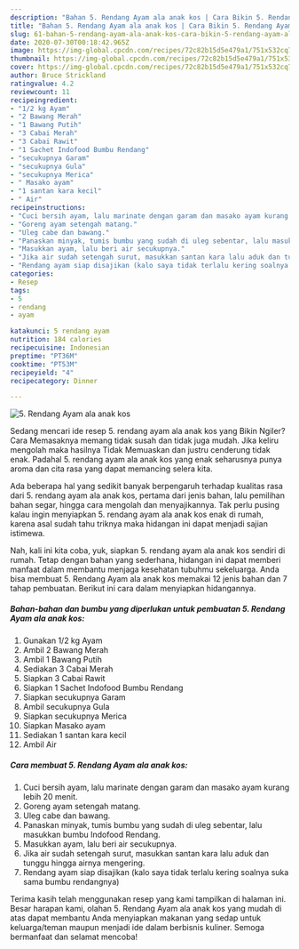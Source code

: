 ```yaml
---
description: "Bahan 5. Rendang Ayam ala anak kos | Cara Bikin 5. Rendang Ayam ala anak kos Yang Lezat"
title: "Bahan 5. Rendang Ayam ala anak kos | Cara Bikin 5. Rendang Ayam ala anak kos Yang Lezat"
slug: 61-bahan-5-rendang-ayam-ala-anak-kos-cara-bikin-5-rendang-ayam-ala-anak-kos-yang-lezat
date: 2020-07-30T00:18:42.965Z
image: https://img-global.cpcdn.com/recipes/72c82b15d5e479a1/751x532cq70/5-rendang-ayam-ala-anak-kos-foto-resep-utama.jpg
thumbnail: https://img-global.cpcdn.com/recipes/72c82b15d5e479a1/751x532cq70/5-rendang-ayam-ala-anak-kos-foto-resep-utama.jpg
cover: https://img-global.cpcdn.com/recipes/72c82b15d5e479a1/751x532cq70/5-rendang-ayam-ala-anak-kos-foto-resep-utama.jpg
author: Bruce Strickland
ratingvalue: 4.2
reviewcount: 11
recipeingredient:
- "1/2 kg Ayam"
- "2 Bawang Merah"
- "1 Bawang Putih"
- "3 Cabai Merah"
- "3 Cabai Rawit"
- "1 Sachet Indofood Bumbu Rendang"
- "secukupnya Garam"
- "secukupnya Gula"
- "secukupnya Merica"
- " Masako ayam"
- "1 santan kara kecil"
- " Air"
recipeinstructions:
- "Cuci bersih ayam, lalu marinate dengan garam dan masako ayam kurang lebih 20 menit."
- "Goreng ayam setengah matang."
- "Uleg cabe dan bawang."
- "Panaskan minyak, tumis bumbu yang sudah di uleg sebentar, lalu masukkan bumbu Indofood Rendang."
- "Masukkan ayam, lalu beri air secukupnya."
- "Jika air sudah setengah surut, masukkan santan kara lalu aduk dan tunggu hingga airnya mengering."
- "Rendang ayam siap disajikan (kalo saya tidak terlalu kering soalnya suka sama bumbu rendangnya)"
categories:
- Resep
tags:
- 5
- rendang
- ayam

katakunci: 5 rendang ayam 
nutrition: 184 calories
recipecuisine: Indonesian
preptime: "PT36M"
cooktime: "PT53M"
recipeyield: "4"
recipecategory: Dinner

---
```



![5. Rendang Ayam ala anak kos](https://img-global.cpcdn.com/recipes/72c82b15d5e479a1/751x532cq70/5-rendang-ayam-ala-anak-kos-foto-resep-utama.jpg)

Sedang mencari ide resep 5. rendang ayam ala anak kos yang Bikin Ngiler? Cara Memasaknya memang tidak susah dan tidak juga mudah. Jika keliru mengolah maka hasilnya Tidak Memuaskan dan justru cenderung tidak enak. Padahal 5. rendang ayam ala anak kos yang enak seharusnya punya aroma dan cita rasa yang dapat memancing selera kita.

Ada beberapa hal yang sedikit banyak berpengaruh terhadap kualitas rasa dari 5. rendang ayam ala anak kos, pertama dari jenis bahan, lalu pemilihan bahan segar, hingga cara mengolah dan menyajikannya. Tak perlu pusing kalau ingin menyiapkan 5. rendang ayam ala anak kos enak di rumah, karena asal sudah tahu triknya maka hidangan ini dapat menjadi sajian istimewa.




Nah, kali ini kita coba, yuk, siapkan 5. rendang ayam ala anak kos sendiri di rumah. Tetap dengan bahan yang sederhana, hidangan ini dapat memberi manfaat dalam membantu menjaga kesehatan tubuhmu sekeluarga. Anda bisa membuat 5. Rendang Ayam ala anak kos memakai 12 jenis bahan dan 7 tahap pembuatan. Berikut ini cara dalam menyiapkan hidangannya.

<!--inarticleads1-->

##### Bahan-bahan dan bumbu yang diperlukan untuk pembuatan 5. Rendang Ayam ala anak kos:

1. Gunakan 1/2 kg Ayam
1. Ambil 2 Bawang Merah
1. Ambil 1 Bawang Putih
1. Sediakan 3 Cabai Merah
1. Siapkan 3 Cabai Rawit
1. Siapkan 1 Sachet Indofood Bumbu Rendang
1. Siapkan secukupnya Garam
1. Ambil secukupnya Gula
1. Siapkan secukupnya Merica
1. Siapkan  Masako ayam
1. Sediakan 1 santan kara kecil
1. Ambil  Air




<!--inarticleads2-->

##### Cara membuat 5. Rendang Ayam ala anak kos:

1. Cuci bersih ayam, lalu marinate dengan garam dan masako ayam kurang lebih 20 menit.
1. Goreng ayam setengah matang.
1. Uleg cabe dan bawang.
1. Panaskan minyak, tumis bumbu yang sudah di uleg sebentar, lalu masukkan bumbu Indofood Rendang.
1. Masukkan ayam, lalu beri air secukupnya.
1. Jika air sudah setengah surut, masukkan santan kara lalu aduk dan tunggu hingga airnya mengering.
1. Rendang ayam siap disajikan (kalo saya tidak terlalu kering soalnya suka sama bumbu rendangnya)




Terima kasih telah menggunakan resep yang kami tampilkan di halaman ini. Besar harapan kami, olahan 5. Rendang Ayam ala anak kos yang mudah di atas dapat membantu Anda menyiapkan makanan yang sedap untuk keluarga/teman maupun menjadi ide dalam berbisnis kuliner. Semoga bermanfaat dan selamat mencoba!
